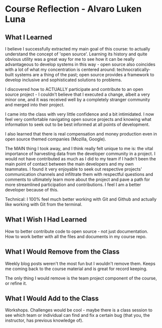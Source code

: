 # Course Reflection - Alvaro Luken Luna

## What I Learned
I believe I successfully extracted my main goal of this course: to actually understand the concept of 'open source'. Learning its history and quite obvious utility was a great way for me to see how it can be really advantageous to develop systems in this way - open source also coincides with a lot of what my concentration is centered around: technocratically-built systems are a thing of the past; open source provides a framework to develop inclusive and sophisticated solutions to problems.

I discovered how to ACTUALLY participate and contribute to an open source project - I couldn't believe that I executed a change, albeit a very minor one, and it was received well by a completely stranger community and merged into their project.

I came into the class with very little confidence and a bit intimidated. I now feel very comfortable navigating open source projects and knowing what information to seek out to be best informed at all points of development.

I also learned that there is real compensation and money production even in open source themed companies (Mozilla, Google).

The MAIN thing I took away, and I think really felt unique to me is: the vital importance of harvesting data from the developer community in a project. I would not have contributed as much as I did to my team if I hadn't been the main point of contact between the main developers and my own teammates. I found it very enjoyable to seek out respective projects' communication channels and infiltrate them with respectful questions and comments to ultimately learn more about the project and pave a path for more streamlined participation and contributions. I feel I am a better developer because of this.

Technical: I 100% feel much better working with Git and Github and actually like working with Git from the terminal.

## What I Wish I Had Learned
How to better contribute code to open source - not just documentation. How to work better with all the files and documents in my course repo.

## What I Would Remove from the Class
Weekly blog posts weren't the most fun but I wouldn't remove them. Keeps me coming back to the course material and is great for record keeping.

The only thing I would remove is the team project component of the course, or refine it.

## What I Would Add to the Class
Workshops. Challenges would be cool - maybe there is a class session to see which team or individual can find and fix a certain bug (that you, the instructor, has previous knowledge of).
